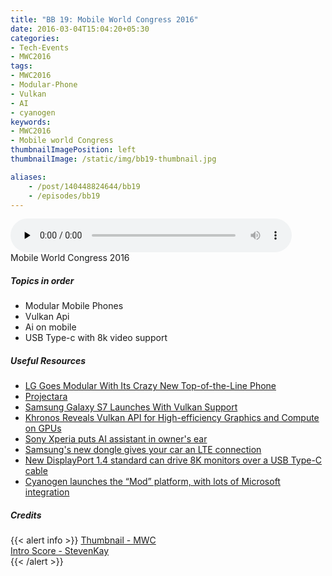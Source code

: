 ```yaml
---
title: "BB 19: Mobile World Congress 2016"
date: 2016-03-04T15:04:20+05:30
categories:
- Tech-Events
- MWC2016
tags:
- MWC2016
- Modular-Phone
- Vulkan
- AI
- cyanogen
keywords:
- MWC2016
- Mobile world Congress
thumbnailImagePosition: left
thumbnailImage: /static/img/bb19-thumbnail.jpg

aliases:
    - /post/140448824644/bb19
    - /episodes/bb19
---
```

<audio controls="controls" controls style="width: 450px;" preload="none" id="audio_player"><source  src='http://bangalorebits.s3.amazonaws.com/2016/BB_EP19_2016-10.mp3' type="audio/mp3">  </audio>
<BR>
Mobile World Congress 2016
<!--more-->
##### Topics in order
- Modular Mobile Phones
- Vulkan Api
- Ai on mobile
- USB Type-c with 8k video support


##### Useful Resources
*   [LG Goes Modular With Its Crazy New Top-of-the-Line Phone](http://www.wired.com/2016/02/lg-g5-announce/)
*   [Projectara](http://www.projectara.com)
*   [Samsung Galaxy S7 Launches With Vulkan Support](https://www.phoronix.com/scan.php?page=news_item&px=Galaxy-S7-Launch-Event)
*   [Khronos Reveals Vulkan API for High-efficiency Graphics and Compute on GPUs](https://www.khronos.org/news/press/khronos-reveals-vulkan-api-for-high-efficiency-graphics-and-compute-on-gpus)
*   [Sony Xperia puts AI assistant in owner's ear](http://www.bbc.com/news/technology-35627453)
*   [Samsung's new dongle gives your car an LTE connection](http://www.theverge.com/2016/2/21/11081476/samsung-connected-car-lte-dongle-mwc-2016)
*   [New DisplayPort 1.4 standard can drive 8K monitors over a USB Type-C cable](http://arstechnica.com/gadgets/2016/03/new-displayport-1-4-standard-can-drive-8k-monitors-over-a-usb-type-c-cable/)
*   [Cyanogen launches the “Mod” platform, with lots of Microsoft integration](http://arstechnica.com/gadgets/2016/02/cyanogen-launches-the-mod-platform-with-lots-of-microsoft-integration/?comments=1)


##### Credits

{{< alert info  >}}
  [Thumbnail - MWC](https://www.mobileworldcongress.com/) <BR>
  [Intro Score - StevenKay](https://plus.google.com/+StevenKay_Detachment)<BR>
{{< /alert >}}
